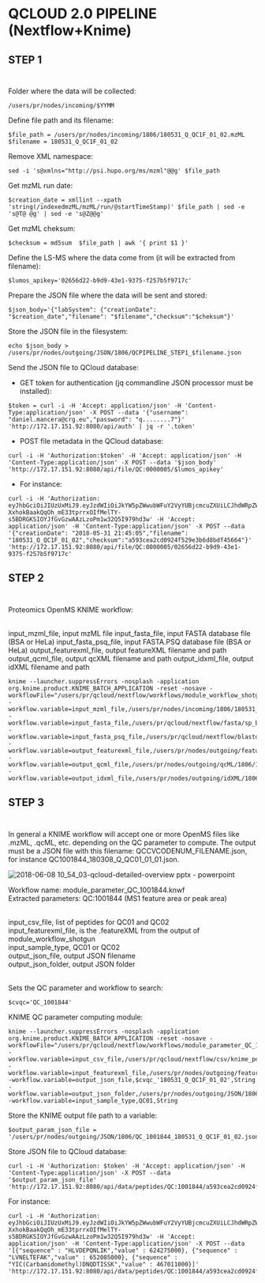 # QCLOUD 2.0 PIPELINE (Nextflow+Knime)

## STEP 1</br></br> 

Folder where the data will be collected: 
```
/users/pr/nodes/incoming/$YYMM
```

Define file path and its filename: 
```
$file_path = /users/pr/nodes/incoming/1806/180531_Q_QC1F_01_02.mzML
$filename = 180531_Q_QC1F_01_02
```

Remove XML namespace: 
```
sed -i 's@xmlns="http://psi.hupo.org/ms/mzml"@@g' $file_path
```

Get mzML run date:
```
$creation_date = xmllint --xpath 'string(/indexedmzML/mzML/run/@startTimeStamp)' $file_path | sed -e 's@T@ @g' | sed -e 's@Z@@g' 
```

Get mzML cheksum: 
```
$checksum = md5sum  $file_path | awk '{ print $1 }'
```

Define the LS-MS where the data come from (it will be extracted from filename):  
```
$lumos_apikey='02656d22-b9d9-43e1-9375-f257b5f9717c'
```

Prepare the JSON file where the data will be sent and stored: 
```
$json_body='{"labSystem": {"creationDate": "$creation_date","filename": "$filename","checksum":"$cheksum"}'
```

Store the JSON file in the filesystem: 
```
echo $json_body > /users/pr/nodes/outgoing/JSON/1806/QCPIPELINE_STEP1_$filename.json
```

Send the JSON file to QCloud database: 

- GET token for authentication (jq commandline JSON processor must be installed): 

```
$token = curl -i -H 'Accept: application/json' -H 'Content-Type:application/json' -X POST --data '{"username": "daniel.mancera@crg.eu","password": "q........7"}' 'http://172.17.151.92:8080/api/auth' | jq -r '.token'
```

- POST file metadata in the QCloud database: 

```
curl -i -H 'Authorization:$token' -H 'Accept: application/json' -H 'Content-Type:application/json' -X POST --data '$json_body' 'http://172.17.151.92:8080/api/file/QC:0000005/$lumos_apikey'
```

- For instance:

```
curl -i -H 'Authorization: eyJhbGciOiJIUzUxMiJ9.eyJzdWIiOiJkYW5pZWwubWFuY2VyYUBjcmcuZXUiLCJhdWRpZW5jZSI6IndlYiIsImNyZWF0ZWQiOjE1Mjg4NzMwODAyNjYsImV4cCI6MTUyOTQ3Nzg4MCwiYXV0aG9yaXRpZXMiOlt7ImF1dGhvcml0eSI6IlJPTEVfVVNFUiJ9LHsiYXV0aG9yaXR5IjoiUk9MRV9NQU5BR0VSIn0seyJhdXRob3JpdHkiOiJST0xFX0FETUlOIn1dfQ.McZK9coRSgOQ7-XxhokBaakQqOh_mE33tprrxOIfMelTY-s5BDRGKSIOYJfGvGzwAAzLzoPm1w32Q5I979hd3w' -H 'Accept: application/json' -H 'Content-Type:application/json' -X POST --data '{"creationDate": "2018-05-31 21:45:05","filename": "180531_Q_QC1F_01_02","checksum":"a593cea2cd0924f529e3b6d8bdf45664"}' 'http://172.17.151.92:8080/api/file/QC:0000005/02656d22-b9d9-43e1-9375-f257b5f9717c'
 ```
 
## STEP 2</br> </br> 

Proteomics OpenMS KNIME workflow: </br> </br> 

input_mzml_file, input mzML file
input_fasta_file, input FASTA database file (BSA or HeLa)
input_fasta_psq_file, input FASTA.PSQ database file (BSA or HeLa)
output_featurexml_file, output featureXML filename and path
output_qcml_file, output qcXML filename and path
output_idxml_file, output idXML filename and path

```
knime --launcher.suppressErrors -nosplash -application org.knime.product.KNIME_BATCH_APPLICATION -reset -nosave -workflowFile="/users/pr/qcloud/nextflow/workflows/module_workflow_shotgun.knwf" -workflow.variable=input_mzml_file,/users/pr/nodes/incoming/1806/180531_Q_QC1F_01_02.mzML,String -workflow.variable=input_fasta_file,/users/pr/qcloud/nextflow/fasta/sp_bovine_2015_11_wo_contaminants_shuffled.fasta,String -workflow.variable=input_fasta_psq_file,/users/pr/qcloud/nextflow/blastdb/shotgun_bsa.fasta.psq,String -workflow.variable=output_featurexml_file,/users/pr/nodes/outgoing/featureXML/1806/180531_Q_QC1F_01_02.featureXML,String -workflow.variable=output_qcml_file,/users/pr/nodes/outgoing/qcML/1806/180531_Q_QC1F_01_02.qcml,String -workflow.variable=output_idxml_file,/users/pr/nodes/outgoing/idXML/1806/180531_Q_QC1F_01_02.idxml,String
```

## STEP 3</br> </br> 

In general a KNIME workflow will accept one or more OpenMS files like .mzML, .qcML, etc. depending on the QC parameter to compute. The output must be a JSON file with this filename: QCCVCODENUM_FILENAME.json, for instance QC1001844_180308_Q_QC01_01_01.json. 

![2018-06-08 10_54_03-qcloud-detailed-overview pptx - powerpoint](https://user-images.githubusercontent.com/1679820/41148872-5489c732-6b0a-11e8-9515-857171236b77.png)

Workflow name: module_parameter_QC_1001844.knwf</br>
Extracted parameters: QC:1001844 (MS1 feature area or peak area)</br></br>

input_csv_file, list of peptides for QC01 and QC02</br>
input_featurexml_file, is the .featureXML from the output of module_workflow_shotgun</br>
input_sample_type, QC01 or QC02</br>
output_json_file, output JSON filename</br>
output_json_folder, output JSON folder</br></br>

Sets the QC parameter and workflow to search: 

```
$cvqc='QC_1001844'
```

KNIME QC parameter computing module: 

```
knime --launcher.suppressErrors -nosplash -application org.knime.product.KNIME_BATCH_APPLICATION -reset -nosave -workflowFile="/users/pr/qcloud/nextflow/workflows/module_parameter_QC_1001844.knwf" -workflow.variable=input_csv_file,/users/pr/qcloud/nextflow/csv/knime_peptides_final.csv,String -workflow.variable=input_featurexml_file,/users/pr/nodes/outgoing/featureXML/1806/180531_Q_QC1F_01_02.featureXML,String -workflow.variable=output_json_file,$cvqc_'180531_Q_QC1F_01_02',String -workflow.variable=output_json_folder,/users/pr/nodes/outgoing/JSON/1806,String -workflow.variable=input_sample_type,QC01,String
```

Store the KNIME output file path to a variable: 

```
$output_param_json_file = '/users/pr/nodes/outgoing/JSON/1806/QC_1001844_180531_Q_QC1F_01_02.json'
```

Store JSON file to QCloud database: 

```
curl -i -H 'Authorization: $token' -H 'Accept: application/json' -H 'Content-Type:application/json' -X POST --data '$output_param_json_file' 'http://172.17.151.92:8080/api/data/peptides/QC:1001844/a593cea2cd0924f529e3b6d8bdf45664'
```

For instance: 

```
curl -i -H 'Authorization: eyJhbGciOiJIUzUxMiJ9.eyJzdWIiOiJkYW5pZWwubWFuY2VyYUBjcmcuZXUiLCJhdWRpZW5jZSI6IndlYiIsImNyZWF0ZWQiOjE1Mjg4NzMwODAyNjYsImV4cCI6MTUyOTQ3Nzg4MCwiYXV0aG9yaXRpZXMiOlt7ImF1dGhvcml0eSI6IlJPTEVfVVNFUiJ9LHsiYXV0aG9yaXR5IjoiUk9MRV9NQU5BR0VSIn0seyJhdXRob3JpdHkiOiJST0xFX0FETUlOIn1dfQ.McZK9coRSgOQ7-XxhokBaakQqOh_mE33tprrxOIfMelTY-s5BDRGKSIOYJfGvGzwAAzLzoPm1w32Q5I979hd3w' -H 'Accept: application/json' -H 'Content-Type:application/json' -X POST --data '[{"sequence" : "HLVDEPQNLIK","value" : 624275000}, {"sequence" : "LVNELTEFAK","value" : 652085000}, {"sequence" : "YIC(Carbamidomethyl)DNQDTISSK","value" : 467011000}]' 'http://172.17.151.92:8080/api/data/peptides/QC:1001844/a593cea2cd0924f529e3b6d8bdf45664'
```
